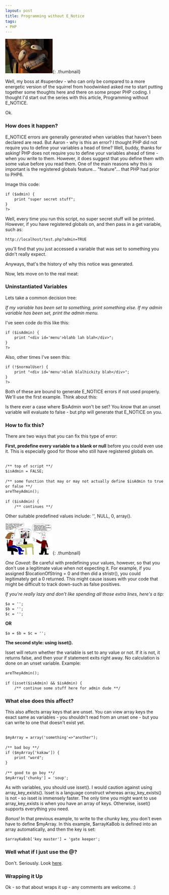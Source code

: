 ```yaml
---
layout: post
title: Programming without E_Notice
tags:
- PHP
---
```


[![#superdev boss](/uploads/2008/squirrel-150x109.jpg)](/uploads/2008/squirrel.jpg){: .thumbnail}

Well, my boss at #superdev - who can only be compared to a more energetic version of the squirrel from hoodwinked asked me to start putting together some thoughts here and there on some proper PHP coding.  I thought I'd start out the series with this article, Programming without E_NOTICE.

Ok.

### How does it happen?

E_NOTICE errors are generally generated when variables that haven't been declared are read.  But Aaron - why is this an error?  I thought PHP did not require you to define your variables a head of time?  Well, buddy, thanks for asking!  PHP does not require you to define your variables ahead of time - when you write to them.  However, it does suggest that you define them with some value before you read them.  One of the main reasons why this is important is the registered globals feature... "feature"... that PHP had prior to PHP6.

Image this code:

```php?start_inline=1
if ($admin) {
    print "super secret stuff";
}
?>
```

Well, every time you run this script, no super secret stuff will be printed.  However, if you have registered globals on, and then pass in a get variable, such as:

    http://localhost/test.php?admin=TRUE
    
you'll find that you just accessed a variable that was set to something you didn't really expect.

Anyways, that's the history of why this notice was generated.

Now, lets move on to the real meat:

### Uninstantiated Variables

Lets take a common decision tree:

_If my variable has been set to something, print something else.  If my admin variable has been set, print the admin menu._

I've seen code do this like this:

```php?start_inline=1
if ($isAdmin) {
    print "<div id='menu'>blahb lah blah</div>";
}
?>
```

Also, other times I've seen this:

```php?start_inline=1
if (!$normalUser) {
    print "<div id='menu'>blah blalhickity blah</div>";
}
?>
```

Both of these are bound to generate E_NOTICE errors if not used properly.  We'll use the first example.  Think about this:

Is there ever a case where $isAdmin won't be set?  You know that an unset variable will evaluate to false - but php will generate that E_NOTICE on you.

### How to fix this?

There are two ways that you can fix this type of error:

**First, predefine every variable to a blank or null** before you could even use it.  This is especially good for those who still have registered globals on.

```php?start_inline=1

/** top of script **/
$isAdmin = FALSE;

/** some function that may or may not actually define $isAdmin to true or false **/
areTheyAdmin();

if ($isAdmin) {
    /** continues **/
```

Other suitable predefined values include: '', NULL, 0, array().

[![false positive](/uploads/2008/false_pos-150x100.jpg)](/uploads/2008/false_pos.jpg){: .thumbnail}

_One Caveat:_ Be careful with predefining your values, however, so that you don't use a legitimate value when not expecting it.  For example, if you assigned $locationOfString = 0 and then did a stristr(), you could legitimately get a 0 returned.  This might cause issues with your code that might be difficult to track down-such as false positives.

_If you're really lazy and don't like spending all those extra lines, here's a tip:_

```php?start_inline=1
$a = '';
$b = '';
$c = '';
```

**OR**

```php?start_inline=1
$a = $b = $c = '';
```

**The second style: using isset().**

Isset will return whether the variable is set to any value or not.  If it is not, it returns false, and then your if statement exits right away.  No calculation is done on an unset variable.  Example:

```php?start_inline=1
areTheyAdmin();

if (isset($isAdmin) && $isAdmin) {
    /** continue some stuff here for admin dude **/
```

### What else does this affect?

This also affects array keys that are unset.  You can view array keys the exact same as variables - you shouldn't read from an unset one - but you can write to one that doesn't exist yet.

```php?start_inline=1

$myArray = array('something'=>"another");

/** bad boy **/
if ($myArray['kakaw']) {
    print "word";
}

/** good to go boy **/
$myArray['chunky'] = 'soup';
```

As with variables, you should use isset().  I would caution against using array_key_exists().  Isset is a language construct whereas array_key_exists() is not - so isset is immensely faster.  The only time you might want to use array_key_exists is when you have an array of keys.  Otherwise, isset() supports everything you need.

_Bonus!_  In that previous example, to write to the chunky key, you don't even have to define $myArray.  In this example, $arrayKaBob is defined into an array automatically, and then the key is set:

```php?start_inline=1
$arrayKaBob['key master'] = 'gate keeper';
```

### Well what if I just use the @?

Don't.  Seriously.  Look <a href="/2007/07/27/the-perils-of-the-at-in-php/">here</a>.

### Wrapping it Up

Ok - so that about wraps it up - any comments are welcome. :)
